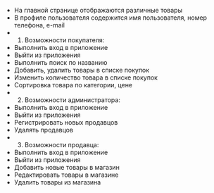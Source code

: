 + На главной странице отображаются различные товары
+ В профиле пользователя содержится имя пользователя, номер телефона, e-mail
+  1. Возможности покупателя:
+ Выполнить вход в приложение
+ Выйти из приложения
+ Выполнить поиск по названию
+ Добавить, удалить товары в списке покупок
+ Изменить количество товара в списке покупок
+ Сортировка товара по категории, цене
+  2. Возможности администратора:
+	Выполнить вход в приложение
+	Выйти из приложения
+	Регистрировать новых продавцов
+	Удалять продавцов
+	 3. Возможности продавца:
+	Выполнить вход в приложение
+	Выйти из приложения
+	Добавить новые товары в магазин
+	Редактировать товары в магазине
+	Удалить товары из магазина
